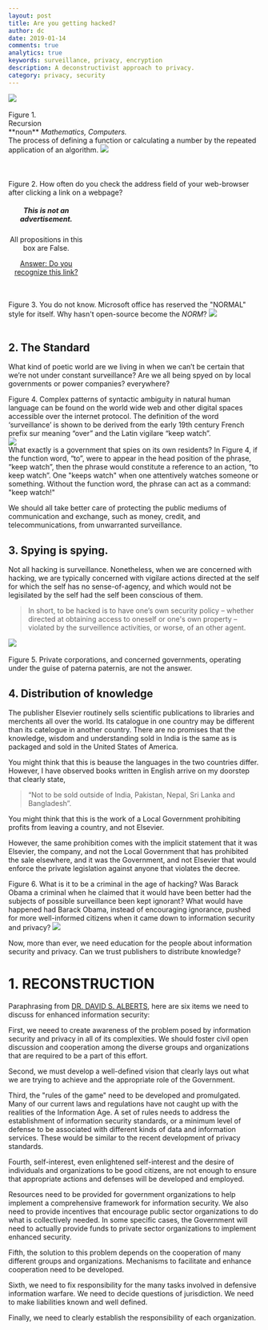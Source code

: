 ```yaml
---
layout: post
title: Are you getting hacked?
author: dc
date: 2019-01-14
comments: true
analytics: true
keywords: surveillance, privacy, encryption
description: A deconstructivist approach to privacy.
category: privacy, security
---
```


<img src="{{site.url}}/assets/images/deconstructionism-definition.png" class="img-fluid">

<br>
<br>
Figure 1.  <br> Recursion <br> **noun** <em>Mathematics, Computers.</em><br>
The process of defining a function or calculating a number by the repeated application of an algorithm.
<img src="{{site.url}}/assets/images/am-i-being-hacked.png" class="img-fluid">
<br>
<br>


<br>
<br>
Figure 2. How often do you check the address field of your web-browser after clicking a link on a webpage?
<div class="card" style="width: 30%;">
  <div class="card-body" style="text-align: center;">
    <h5 class="card-title"> This is not an advertisement.</h5>
    <p class="card-text"> All propositions in this box are False.</p>
    <a href="" class="btn btn-primary">Answer: Do you recognize this link?</a>
  </div>
</div>


<br>
<br>

Figure 3. You do not know. Microsoft office has reserved the "NORMAL" style for itself. Why hasn't open-source become the *NORM*?
<img src="{{site.url}}/assets/images/NORMAL-style-in-use-choose-another-style.png" class="img-fluid">
<br>
<br>


## 2. The Standard
What kind of poetic world are we living in when we can’t be certain that we’re not under constant surveillance? Are we all being spyed on by local governments or power companies? everywhere?


Figure 4. Complex patterns of syntactic ambiguity in natural human language can be found on the world wide web and other digital spaces accessible over the internet protocol. The definition of the word ‘surveillance’ is shown to be derived from the early 19th century French prefix sur meaning “over” and the Latin vigilare “keep watch”.<br>
<img src="{{site.url}}/assets/images/you-are-not-normal-surveillance.png" class="img-fluid"><br>
What exactly is a government that spies on its own residents? In Figure 4, if the function word, “to”, were to appear in the head position of the phrase, “keep watch”, then the phrase would constitute a reference to an action, “to keep watch”. One "keeps watch" when one attentively watches someone or something. Without the function word, the phrase can act as a command: "keep watch!"

We should all take better care of protecting the public mediums of communication and exchange, such as money, credit, and telecommunications, from unwarranted surveillance.

## 3. Spying is spying.

Not all hacking is surveillance. Nonetheless, when we are concerned with hacking, we are typically concerned with vigilare actions directed at the self for which the self has no sense-of-agency, and which would not be legisilated by the self had the self been conscious of them.

> In short, to be hacked is to have one’s own security policy – whether directed at obtaining access to oneself or one's own property – violated by the surveillence activities, or worse, of an other agent.

<img src="{{site.url}}/assets/images/save-yourself-paterna-paternis.png">
<br>
<br>
Figure 5. Private corporations, and concerned governments, operating under the guise of paterna paternis, are not the answer.

## 4. Distribution of knowledge
The publisher Elsevier routinely sells scientific publications to libraries and merchents all over the world. Its catalogue in one country may be different than its catelogue in another country. There are no promises that the knowledge, wisdom and understanding sold in India is the same as is packaged and sold in the United States of America.

You might think that this is beause the languages in the two countries differ. However, I have observed books written in English arrive on my doorstep that clearly state,

> “Not to be sold outside of India, Pakistan, Nepal, Sri Lanka and Bangladesh”.

You might think that this is the work of a Local Government prohibiting profits from leaving a country, and not Elsevier.

However, the same prohibition comes with the implicit statement that it was Elsevier, the company, and not the Local Government that has prohibited the sale elsewhere, and it was the Government, and not Elsevier that would enforce the private legislation against anyone that violates the decree.

Figure 6. What is it to be a criminal in the age of hacking? Was Barack Obama a criminal when he claimed that it would have been better had the subjects of possible surveillance been kept ignorant? What would have happened had Barack Obama, instead of encouraging ignorance, pushed for more well-informed citizens when it came down to information security and privacy?
<img src="{{site.url}}/assets/images/it-is-NOT-better-to-NOT-know-WHO-CONTROLS-THE-KNOWLEDGE.png" class="img-fluid">

Now, more than ever, we need education for the people about information security and privacy. Can we trust publishers to distribute knowledge?

# **1. RECONSTRUCTION**
Paraphrasing from <a href="http://www.dodccrp.org/files/Alberts_Defensive.pdf">DR. DAVID S. ALBERTS</a>, here are six items we need to discuss for enhanced information security:

First, we neeed to create awareness of the problem posed by information security and privacy in all of its complexities. We should foster civil open discussion and cooperation among the diverse groups and organizations that are required to be a part of this effort.

Second, we must develop a well-defined vision that clearly lays out what we are trying to achieve and the appropriate role of the Government.

Third, the "rules of the game" need to be developed and promulgated. Many of our current laws and regulations have not caught up with the realities of the Information Age. A set of rules needs to address the establishment of information security standards, or a minimum level of defense to be associated with different kinds of data and information services. These would be similar to the recent development of privacy standards.

Fourth, self-interest, even enlightened self-interest and the desire of individuals and organizations to be good citizens, are not enough to ensure that appropriate actions and defenses will be developed and employed.

Resources need to be provided for government organizations to help implement a comprehensive framework for information security. We also need to provide incentives that encourage public sector organizations to do what is collectively needed. In some specific cases, the Government will need to actually provide funds to private sector organizations to implement enhanced security.

Fifth, the solution to this problem depends on the cooperation of many different groups and organizations. Mechanisms to facilitate and enhance cooperation need to be developed.

Sixth, we need to fix responsibility for the many tasks involved in defensive information warfare. We need to decide questions of jurisdiction. We need to make liabilities known and well defined.

Finally, we need to clearly establish the responsibility of each organization.
